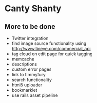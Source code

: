 # Canty Shanty

## More to be done

* Twitter integration
* find image source functionality using http://www.tineye.com/commercial_api
* tag cloud on edit page for quick tagging
* memcache
* descriptions
* custom error pages
* link to timmyfury
* search functionality
* html5 uploader
* bookmarklet
* use rails asset pipeline